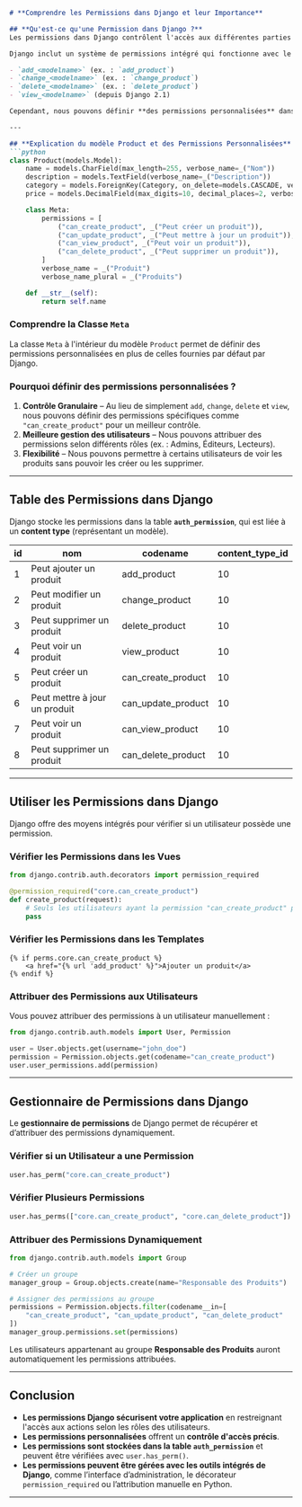 
```markdown
# **Comprendre les Permissions dans Django et leur Importance**

## **Qu'est-ce qu'une Permission dans Django ?**
Les permissions dans Django contrôlent l'accès aux différentes parties d'une application. Elles définissent quels utilisateurs ou groupes peuvent effectuer certaines actions, comme créer, modifier, voir ou supprimer des objets.

Django inclut un système de permissions intégré qui fonctionne avec le système d'authentification (`django.contrib.auth`). Par défaut, Django crée automatiquement quatre permissions de base pour chaque modèle :

- `add_<modelname>` (ex. : `add_product`)
- `change_<modelname>` (ex. : `change_product`)
- `delete_<modelname>` (ex. : `delete_product`)
- `view_<modelname>` (depuis Django 2.1)

Cependant, nous pouvons définir **des permissions personnalisées** dans la classe `Meta` d'un modèle.

---

## **Explication du modèle Product et des Permissions Personnalisées**
```python
class Product(models.Model):
    name = models.CharField(max_length=255, verbose_name=_("Nom"))
    description = models.TextField(verbose_name=_("Description"))
    category = models.ForeignKey(Category, on_delete=models.CASCADE, verbose_name=_("Catégorie"))
    price = models.DecimalField(max_digits=10, decimal_places=2, verbose_name=_("Prix"))

    class Meta:
        permissions = [
            ("can_create_product", _("Peut créer un produit")),
            ("can_update_product", _("Peut mettre à jour un produit")),
            ("can_view_product", _("Peut voir un produit")),
            ("can_delete_product", _("Peut supprimer un produit")),
        ]
        verbose_name = _("Produit")
        verbose_name_plural = _("Produits")

    def __str__(self):
        return self.name
```

### **Comprendre la Classe `Meta`**
La classe `Meta` à l'intérieur du modèle `Product` permet de définir des permissions personnalisées en plus de celles fournies par défaut par Django.

### **Pourquoi définir des permissions personnalisées ?**
1. **Contrôle Granulaire** – Au lieu de simplement `add`, `change`, `delete` et `view`, nous pouvons définir des permissions spécifiques comme `"can_create_product"` pour un meilleur contrôle.
2. **Meilleure gestion des utilisateurs** – Nous pouvons attribuer des permissions selon différents rôles (ex. : Admins, Éditeurs, Lecteurs).
3. **Flexibilité** – Nous pouvons permettre à certains utilisateurs de voir les produits sans pouvoir les créer ou les supprimer.

---

## **Table des Permissions dans Django**
Django stocke les permissions dans la table **`auth_permission`**, qui est liée à un **content type** (représentant un modèle).

| id  | nom                     | codename             | content_type_id |
|-----|-------------------------|----------------------|-----------------|
| 1   | Peut ajouter un produit | add_product         | 10              |
| 2   | Peut modifier un produit | change_product      | 10              |
| 3   | Peut supprimer un produit | delete_product     | 10              |
| 4   | Peut voir un produit    | view_product        | 10              |
| 5   | Peut créer un produit   | can_create_product  | 10              |
| 6   | Peut mettre à jour un produit | can_update_product  | 10              |
| 7   | Peut voir un produit    | can_view_product    | 10              |
| 8   | Peut supprimer un produit | can_delete_product | 10              |

---

## **Utiliser les Permissions dans Django**
Django offre des moyens intégrés pour vérifier si un utilisateur possède une permission.

### **Vérifier les Permissions dans les Vues**
```python
from django.contrib.auth.decorators import permission_required

@permission_required("core.can_create_product")
def create_product(request):
    # Seuls les utilisateurs ayant la permission "can_create_product" peuvent accéder à cette vue
    pass
```

### **Vérifier les Permissions dans les Templates**
```django
{% if perms.core.can_create_product %}
    <a href="{% url 'add_product' %}">Ajouter un produit</a>
{% endif %}
```

### **Attribuer des Permissions aux Utilisateurs**
Vous pouvez attribuer des permissions à un utilisateur manuellement :
```python
from django.contrib.auth.models import User, Permission

user = User.objects.get(username="john_doe")
permission = Permission.objects.get(codename="can_create_product")
user.user_permissions.add(permission)
```

---

## **Gestionnaire de Permissions dans Django**
Le **gestionnaire de permissions** de Django permet de récupérer et d’attribuer des permissions dynamiquement.

### **Vérifier si un Utilisateur a une Permission**
```python
user.has_perm("core.can_create_product")
```

### **Vérifier Plusieurs Permissions**
```python
user.has_perms(["core.can_create_product", "core.can_delete_product"])
```

### **Attribuer des Permissions Dynamiquement**
```python
from django.contrib.auth.models import Group

# Créer un groupe
manager_group = Group.objects.create(name="Responsable des Produits")

# Assigner des permissions au groupe
permissions = Permission.objects.filter(codename__in=[
    "can_create_product", "can_update_product", "can_delete_product"
])
manager_group.permissions.set(permissions)
```

Les utilisateurs appartenant au groupe **Responsable des Produits** auront automatiquement les permissions attribuées.

---

## **Conclusion**
- **Les permissions Django sécurisent votre application** en restreignant l'accès aux actions selon les rôles des utilisateurs.
- **Les permissions personnalisées** offrent un **contrôle d'accès précis**.
- **Les permissions sont stockées dans la table `auth_permission`** et peuvent être vérifiées avec `user.has_perm()`.
- **Les permissions peuvent être gérées avec les outils intégrés de Django**, comme l’interface d’administration, le décorateur `permission_required` ou l’attribution manuelle en Python.

---
